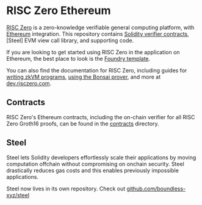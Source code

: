 # RISC Zero Ethereum

[RISC Zero] is a zero-knowledge verifiable general computing platform, with [Ethereum] integration.
This repository contains [Solidity verifier contracts][contracts], [Steel] EVM view call library, and supporting code.

If you are looking to get started using RISC Zero in the application on Ethereum, the best place to look is the [Foundry template][template].

You can also find the documentation for RISC Zero, including guides for [writing zkVM programs][risc0-quickstart], [using the Bonsai prover][bonsai-quickstart], and more at [dev.risczero.com].

## Contracts

RISC Zero's Ethereum contracts, including the on-chain verifier for all RISC Zero Groth16 proofs, can be found in the [contracts] directory.

## Steel

Steel lets Solidity developers effortlessly scale their applications by moving computation offchain without compromising on onchain security. Steel drastically reduces gas costs and this enables previously impossible applications.

Steel now lives in its own repository. Check out [github.com/boundless-xyz/steel](https://github.com/boundless-xyz/steel)

[RISC Zero]: https://github.com/risc0/risc0
[Ethereum]: https://ethereum.org/
[contracts]: ./contracts
[examples directory]: ./examples
[template]: https://github.com/risc0/risc0-foundry-template
[dev.risczero.com]: https://dev.risczero.com
[risc0-quickstart]: https://dev.risczero.com/api/zkvm/quickstart
[bonsai-quickstart]: https://dev.risczero.com/bonsai
[alloy]: https://github.com/alloy-rs
